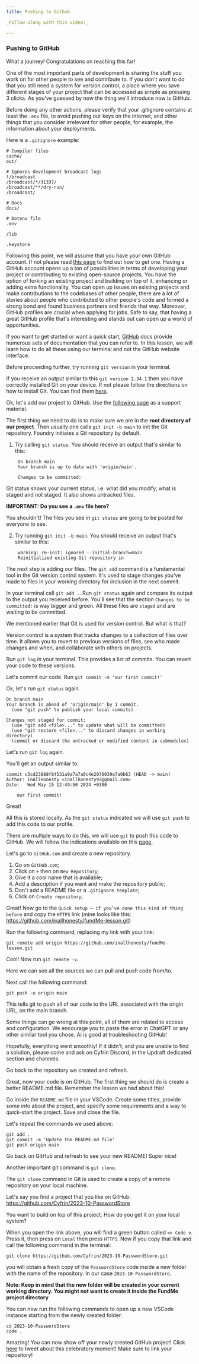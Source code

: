 ```yaml
---
title: Pushing to Github

_Follow along with this video:_

---
```


### Pushing to GitHub

What a journey! Congratulations on reaching this far!

One of the most important parts of development is sharing the stuff you work on for other people to see and contribute to. If you don't want to do that you still need a system for version control, a place where you save different stages of your project that can be accessed as simple as pressing 3 clicks. As you've guessed by now the thing we'll introduce now is GitHub.

Before doing any other actions, please verify that your .gitignore contains at least the `.env` file, to avoid pushing our keys on the internet, and other things that you consider irrelevant for other people, for example, the information about your deployments.

Here is a `.gitignore` example:

```
# Compiler files
cache/
out/

# Ignores development broadcast logs
!/broadcast
/broadcast/*/31337/
/broadcast/**/dry-run/
/broadcast/

# Docs
docs/

# Dotenv file
.env

/lib

.keystore
```

Following this point, we will assume that you have your own GitHub account. If not please read [this page](https://docs.github.com/en/get-started/start-your-journey/creating-an-account-on-github) to find out how to get one. Having a GitHub account opens up a ton of possibilities in terms of developing your project or contributing to existing open-source projects. You have the option of forking an existing project and building on top of it, enhancing or adding extra functionality. You can open up issues on existing projects and make contributions to the codebases of other people, there are a lot of stories about people who contributed to other people's code and formed a strong bond and found business partners and friends that way. Moreover, GitHub profiles are crucial when applying for jobs. Safe to say, that having a great GitHub profile that's interesting and stands out can open up a world of opportunities.

If you want to get started or want a quick start, [GitHub](https://docs.github.com/en) docs provide numerous sets of documentation that you can refer to. In this lesson, we will learn how to do all these using our terminal and not the GitHub website interface.

Before proceeding further, try running `git version` in your terminal. 

If you receive an output similar to this `git version 2.34.1` then you have correctly installed Git on your device. If not please follow the directions on how to install Git. You can find them [here](https://git-scm.com/book/en/v2/Getting-Started-Installing-Git).

Ok, let's add our project to GitHub. Use the [following page](https://docs.github.com/en/migrations/importing-source-code/using-the-command-line-to-import-source-code/adding-locally-hosted-code-to-github) as a support material.

The first thing we need to do is to make sure we are in the **root directory of our project**. Then usually one calls `git init -b main` to init the Git repository. Foundry initiates a Git repository by default.

1. Try calling `git status`.
        You should receive an output that's similar to this:

        On branch main
        Your branch is up to date with 'origin/main'.

        Changes to be committed:

Git status shows your current status, i.e. what did you modify, what is staged and not staged. It also shows untracked files.

**IMPORTANT: Do you see a `.env` file here?**

You shouldn't! The files you see in `git status` are going to be posted for everyone to see.

2. Try running `git init -b main`.
        You should receive an output that's similar to this:
        
        warning: re-init: ignored --initial-branch=main
        Reinitialized existing Git repository in 
        

The next step is adding our files.
The `git add` command is a fundamental tool in the Git version control system. It's used to stage changes you've made to files in your working directory for inclusion in the next commit.

In your terminal call `git add .`.
Run `git status` again and compare its output to the output you received before. You'll see that the section `Changes to be committed:` is way bigger and green. All these files are `staged` and are waiting to be committed.

We mentioned earlier that Git is used for version control. But what is that?

Version control is a system that tracks changes to a collection of files over time. It allows you to revert to previous versions of files, see who made changes and when, and collaborate with others on projects. 

Run `git log` in your terminal. This provides a list of commits. You can revert your code to these versions.

Let's commit our code. Run `git commit -m 'our first commit!'`

Ok, let's run `git status` again.

```
On branch main
Your branch is ahead of 'origin/main' by 1 commit.
  (use "git push" to publish your local commits)

Changes not staged for commit:
  (use "git add <file>..." to update what will be committed)
  (use "git restore <file>..." to discard changes in working directory)
  (commit or discard the untracked or modified content in submodules)
```

Let's run `git log` again.

You'll get an output similar to:
```
commit c3cd23888f84531a9a7a7a0c4e2070039a7a0b63 (HEAD -> main)
Author: InAllHonesty <inallhonesty92@gmail.com>
Date:   Wed May 15 12:49:50 2024 +0300

    our first commit!
```

Great!

All this is stored locally. As the `git status` indicated we will use `git push` to add this code to our profile.

There are multiple ways to do this, we will use `git` to push this code to GitHub. We will follow the indications available on this [page](https://docs.github.com/en/migrations/importing-source-code/using-the-command-line-to-import-source-code/adding-locally-hosted-code-to-github#adding-a-local-repository-to-github-using-git).

Let's go to `GitHub.com` and create a new repository.

1. Go on `GitHub.com`;
2. Click on `+` then on `New Repository`;
3. Give it a cool name that is available;
4. Add a description if you want and make the repository public;
5. Don't add a README file or a `.gitignore template`;
6. Click on `Create repository`;

Great! Now go to the `Quick setup — if you’ve done this kind of thing before` and copy the `HTTPS` link (mine looks like this: https://github.com/inallhonesty/fundMe-lesson.git)

Run the following command, replacing my link with your link:

`git remote add origin https://github.com/inallhonesty/fundMe-lesson.git`

Cool! Now run `git remote -v`.

Here we can see all the sources we can pull and push code from/to.

Next call the following command:

`git push -u origin main`

This tells git to push all of our code to the URL associated with the origin URL, on the main branch.

Some things can go wrong at this point, all of them are related to access and configuration. We encourage you to paste the error in ChatGPT or any other similar tool you chose. Ai is good at troubleshooting GitHub!

Hopefully, everything went smoothly! If it didn't, and you are unable to find a solution, please come and ask on Cyfrin Discord, in the Updraft dedicated section and channels.

Go back to the repository we created and refresh.

Great, now your code is on GitHub. The first thing we should do is create a better README.md file. Remember the lesson we had about this!

Go inside the `README.md` file in your VSCode. Create some titles, provide some info about the project, and specify some requirements and a way to quick-start the project. Save and close the file.

Let's repeat the commands we used above:

```
git add .
git commit -m 'Update the README.md file'
git push origin main
```

Go back on GitHub and refresh to see your new README! Super nice!

Another important git command is `git clone`.

The `git clone` command in Git is used to create a copy of a remote repository on your local machine.

Let's say you find a project that you like on GitHub: https://github.com/Cyfrin/2023-10-PasswordStore

You want to build on top of this project. How do you get it on your local system?

When you open the link above, you will find a green button called `<> Code v`. Press it, then press on `Local` then press `HTTPS`. Now if you copy that link and call the following command in the terminal:

`git clone https://github.com/Cyfrin/2023-10-PasswordStore.git` 

you will obtain a fresh copy of the `PasswordStore` code inside a new folder with the name of the repository. In our case `2023-10-PasswordStore`.

**Note: Keep in mind that the new folder will be created in your current working directory. You might not want to create it inside the FundMe project directory**

You can now run the following commands to open up a new VSCode instance starting from the newly created folder:

```
cd 2023-10-PasswordStore
code .
```

Amazing! You can now show off your newly created GitHub project! Click [here](https://twitter.com/intent/tweet?text=I%20just%20made%20my%20first%20Smart%20Contract%20repo%20using%20@solidity_lang,%20foundry,%20@chainlink,%20@AlchemyPlatform,%20and%20more!%0a%0aThanks%20@PatrickAlphaC!!) to tweet about this celebratory moment! Make sure to link your repository!